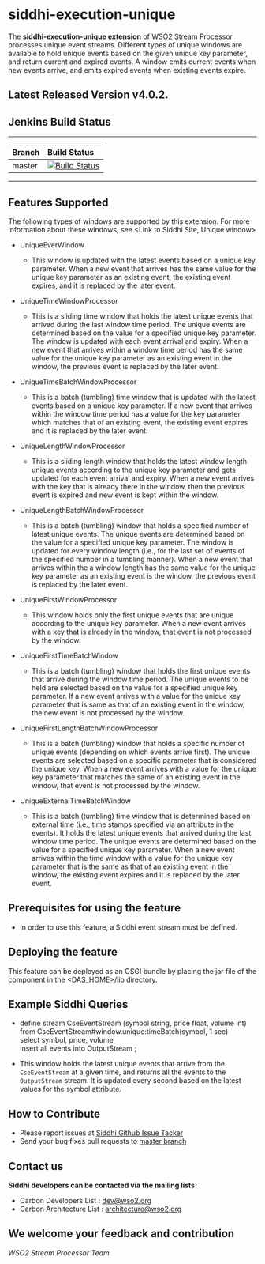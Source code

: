 siddhi-execution-unique
======================================

The **siddhi-execution-unique extension** of WSO2 Stream Processor processes unique event streams.
Different types of unique windows are available to hold unique events based on the given unique key parameter, and return current and expired events.
A window emits current events when new events arrive, and emits expired events when existing events expire.

**Latest Released Version v4.0.2.** 
---

## Jenkins Build Status 

---

|  Branch | Build Status |
| :------ |:------------ | 
| master  | [![Build Status](https://wso2.org/jenkins/job/siddhi/job/siddhi-execution-unique/badge/icon)](https://wso2.org/jenkins/job/siddhi/job/siddhi-execution-unique/) |

---

## Features Supported
The following types of windows are supported by this extension. For more information about these windows, see <Link to Siddhi Site, Unique window>

* UniqueEverWindow
  * This window is updated with the latest events based on a unique key parameter. 
      When a new event that arrives has the same value for the unique key parameter as an existing event,
      the existing event expires, and it is replaced by the later event. 
* UniqueTimeWindowProcessor
  * This is a sliding time window that holds the latest unique events that arrived
     during the last window time period. The unique events are determined based on
     the value for a specified unique key parameter. The window is updated with each event arrival and expiry.
     When a new event that arrives within a window time period has the same value
     for the unique key parameter as an existing event in the window,
     the previous event is replaced by the later event.
* UniqueTimeBatchWindowProcessor
  * This is a batch (tumbling) time window that is updated with the latest events based
     on a unique key parameter. If a new event that arrives within the window time period has a value for
     the key parameter which matches that of an existing event, the existing event expires and
     it is replaced by the later event. 
* UniqueLengthWindowProcessor
  * This is a sliding length window that holds the latest window length unique events according
     to the unique key parameter and gets updated for each event arrival and expiry.
     When a new event arrives with the key that is already there in the window,
     then the previous event is expired and new event is kept within the window.
* UniqueLengthBatchWindowProcessor
  * This is a batch (tumbling) window that holds a specified number of latest unique events.
     The unique events are determined based on the value for a specified unique key parameter.
     The window is updated for every window length (i.e., for the last set of events of
     the specified number in a tumbling manner). When a new event that arrives
     within the a window length has the same value for the unique key parameter
     as an existing event is the window, the previous event is replaced by the later event.

* UniqueFirstWindowProcessor
  * This window holds only the first unique events that are unique according to the unique
     key parameter. When a new event arrives with a key that is already in the window, 
     that event is not processed by the window.

* UniqueFirstTimeBatchWindow
  * This is a batch (tumbling) window that holds the first unique events that
    arrive during the window time period. The unique events to be held are selected based 
    on the value for a specified unique key parameter. If a new event arrives with a value for
    the unique key parameter that is same as that of an existing event in the window,
    the new event is not processed by the window.
* UniqueFirstLengthBatchWindowProcessor
  * This is a batch (tumbling) window that holds a specific number of unique events
    (depending on which events arrive first). The unique events are selected based on a specific parameter 
    that is considered the unique key. When a new event arrives with a value for the unique key parameter 
    that matches the same of an existing event in the window, that event is not processed by the window.
* UniqueExternalTimeBatchWindow
  * This is a batch (tumbling) time window that is determined based on external time
     (i.e., time stamps specified via an attribute in the events).
     It holds the latest unique events that arrived during the last window time period.
     The unique events are determined based on the value for a specified unique key parameter.
     When a new event arrives within the time window with a value for the unique key parameter
     that is the same as that of an existing event in the window,
     the existing event expires and it is replaced by the later event.
 
  
     
## Prerequisites for using the feature
 
 - In order to use this feature, a Siddhi event stream must be defined.

 
## Deploying the feature
 
 This feature can be deployed as an OSGI bundle by placing the jar file of the component in the <DAS_HOME>/lib directory.
 
 
## Example Siddhi Queries
 
 * define stream CseEventStream (symbol string, price float, volume int)   
  from CseEventStream#window.unique:timeBatch(symbol, 1 sec)  
  select symbol, price, volume  
  insert all events into OutputStream ;
  
 * This window holds the latest unique events that arrive from the `CseEventStream` at a  given time,
  and returns all the events to the `OutputStream` stream. It is updated every  second based on the latest 
  values for the symbol attribute.
 

## How to Contribute
 
  * Please report issues at [Siddhi Github Issue Tacker](https://github.com/wso2-extensions/siddhi-execution-unique/issues)
  * Send your bug fixes pull requests to [master branch](https://github.com/wso2-extensions/siddhi-execution-unique/tree/master) 

## Contact us 
 **Siddhi developers can be contacted via the mailing lists:**
 
  * Carbon Developers List : dev@wso2.org
  * Carbon Architecture List : architecture@wso2.org

## We welcome your feedback and contribution

 *WSO2 Stream Processor Team.*



